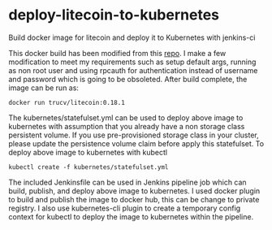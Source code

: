 # deploy-litecoin-to-kubernetes
Build docker image for litecoin and deploy it to Kubernetes with jenkins-ci

This docker build has been modified from this [repo](https://github.com/salessandri/docker-litecoind).
I make a few modification to meet my requirements such as setup default args, running as non root user 
and using rpcauth for authentication instead of username and password which is going to be obsoleted. 
After build complete, the image can be run as:

`docker run trucv/litecoin:0.18.1`

The kubernetes/statefulset.yml can be used to deploy above image to kubernetes with assumption that you 
already have a non storage class persistent volume. If you use pre-provisioned storage class in your cluster, 
please update the persistence volume claim before apply this statefulset. 
To deploy above image to kubernetes with kubectl

`kubectl create -f kubernetes/statefulset.yml`

The included Jenkinsfile can be used in Jenkins pipeline job which can build, publish, and deploy above image 
to kubernetes. I used docker plugin to build and publish the image to docker hub, this can be change to private registry. 
I also use kubernetes-cli plugin to create a temporary config context for kubectl to deploy the image to kubernetes within the pipeline.

 
